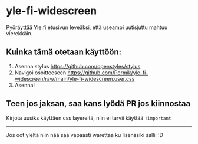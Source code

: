 # yle-fi-widescreen
Pyöräyttää Yle.fi etusivun leveäksi, että useampi uutisjuttu mahtuu vierekkäin.

## Kuinka tämä otetaan käyttöön:

1. Asenna stylus https://github.com/openstyles/stylus
2. Navigoi osoitteeseen https://github.com/Permik/yle-fi-widescreen/raw/main/yle-fi-widescreen.user.css
3. Asenna!

## Teen jos jaksan, saa kans lyödä PR jos kiinnostaa

Kirjota uusiks käyttäen css layereitä, niin ei tarvii käyttää `!important`

----
Jos oot yleltä niin nää saa vapaasti warettaa ku lisenssiki sallii :D
